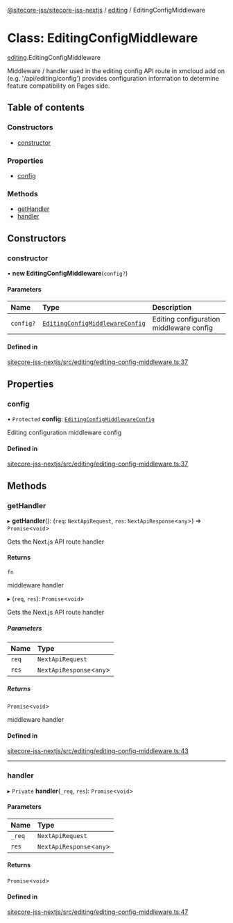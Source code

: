 [@sitecore-jss/sitecore-jss-nextjs](../README.md) / [editing](../modules/editing.md) / EditingConfigMiddleware

# Class: EditingConfigMiddleware

[editing](../modules/editing.md).EditingConfigMiddleware

Middleware / handler used in the editing config API route in xmcloud add on (e.g. '/api/editing/config')
provides configuration information to determine feature compatibility on Pages side.

## Table of contents

### Constructors

- [constructor](editing.EditingConfigMiddleware.md#constructor)

### Properties

- [config](editing.EditingConfigMiddleware.md#config)

### Methods

- [getHandler](editing.EditingConfigMiddleware.md#gethandler)
- [handler](editing.EditingConfigMiddleware.md#handler)

## Constructors

### constructor

• **new EditingConfigMiddleware**(`config?`)

#### Parameters

| Name | Type | Description |
| :------ | :------ | :------ |
| `config?` | [`EditingConfigMiddlewareConfig`](../modules/editing.md#editingconfigmiddlewareconfig) | Editing configuration middleware config |

#### Defined in

[sitecore-jss-nextjs/src/editing/editing-config-middleware.ts:37](https://github.com/Sitecore/jss/blob/a9b094dab/packages/sitecore-jss-nextjs/src/editing/editing-config-middleware.ts#L37)

## Properties

### config

• `Protected` **config**: [`EditingConfigMiddlewareConfig`](../modules/editing.md#editingconfigmiddlewareconfig)

Editing configuration middleware config

#### Defined in

[sitecore-jss-nextjs/src/editing/editing-config-middleware.ts:37](https://github.com/Sitecore/jss/blob/a9b094dab/packages/sitecore-jss-nextjs/src/editing/editing-config-middleware.ts#L37)

## Methods

### getHandler

▸ **getHandler**(): (`req`: `NextApiRequest`, `res`: `NextApiResponse`\<`any`\>) => `Promise`\<`void`\>

Gets the Next.js API route handler

#### Returns

`fn`

middleware handler

▸ (`req`, `res`): `Promise`\<`void`\>

Gets the Next.js API route handler

##### Parameters

| Name | Type |
| :------ | :------ |
| `req` | `NextApiRequest` |
| `res` | `NextApiResponse`\<`any`\> |

##### Returns

`Promise`\<`void`\>

middleware handler

#### Defined in

[sitecore-jss-nextjs/src/editing/editing-config-middleware.ts:43](https://github.com/Sitecore/jss/blob/a9b094dab/packages/sitecore-jss-nextjs/src/editing/editing-config-middleware.ts#L43)

___

### handler

▸ `Private` **handler**(`_req`, `res`): `Promise`\<`void`\>

#### Parameters

| Name | Type |
| :------ | :------ |
| `_req` | `NextApiRequest` |
| `res` | `NextApiResponse`\<`any`\> |

#### Returns

`Promise`\<`void`\>

#### Defined in

[sitecore-jss-nextjs/src/editing/editing-config-middleware.ts:47](https://github.com/Sitecore/jss/blob/a9b094dab/packages/sitecore-jss-nextjs/src/editing/editing-config-middleware.ts#L47)
